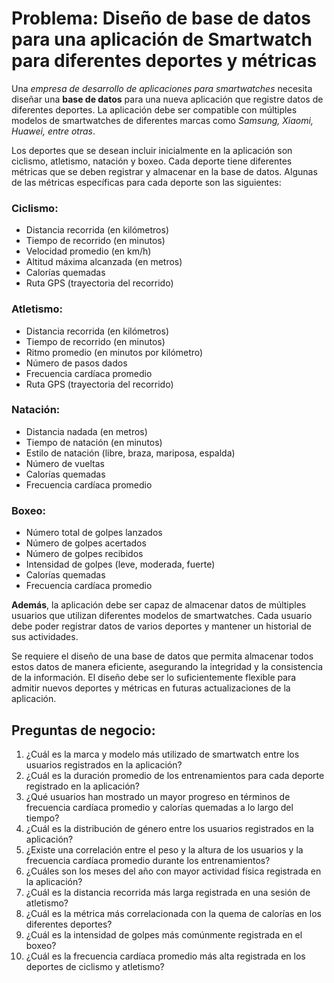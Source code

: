 # Problema: Diseño de base de datos para una aplicación de Smartwatch para diferentes deportes y métricas

Una *empresa de desarrollo de aplicaciones para smartwatches* necesita diseñar una **base de datos** para una nueva aplicación que registre datos de diferentes deportes. La aplicación debe ser compatible con múltiples modelos de smartwatches de diferentes marcas como *Samsung, Xiaomi, Huawei, entre otras*.

Los deportes que se desean incluir inicialmente en la aplicación son ciclismo, atletismo, natación y boxeo. Cada deporte tiene diferentes métricas que se deben registrar y almacenar en la base de datos. Algunas de las métricas específicas para cada deporte son las siguientes:

### Ciclismo:

- Distancia recorrida (en kilómetros)
- Tiempo de recorrido (en minutos)
- Velocidad promedio (en km/h)
- Altitud máxima alcanzada (en metros)
- Calorías quemadas
- Ruta GPS (trayectoria del recorrido)

### Atletismo:

- Distancia recorrida (en kilómetros)
- Tiempo de recorrido (en minutos)
- Ritmo promedio (en minutos por kilómetro)
- Número de pasos dados
- Frecuencia cardíaca promedio
- Ruta GPS (trayectoria del recorrido)

### Natación:

- Distancia nadada (en metros)
- Tiempo de natación (en minutos)
- Estilo de natación (libre, braza, mariposa, espalda)
- Número de vueltas
- Calorías quemadas
- Frecuencia cardíaca promedio

### Boxeo:

- Número total de golpes lanzados
- Número de golpes acertados
- Número de golpes recibidos
- Intensidad de golpes (leve, moderada, fuerte)
- Calorías quemadas
- Frecuencia cardíaca promedio


**Además**, la aplicación debe ser capaz de almacenar datos de múltiples usuarios que utilizan diferentes modelos de smartwatches. Cada usuario debe poder registrar datos de varios deportes y mantener un historial de sus actividades.

Se requiere el diseño de una base de datos que permita almacenar todos estos datos de manera eficiente, asegurando la integridad y la consistencia de la información. El diseño debe ser lo suficientemente flexible para admitir nuevos deportes y métricas en futuras actualizaciones de la aplicación.

## Preguntas de negocio:
1. ¿Cuál es la marca y modelo más utilizado de smartwatch entre los usuarios registrados en la aplicación?
2. ¿Cuál es la duración promedio de los entrenamientos para cada deporte registrado en la aplicación?
3. ¿Qué usuarios han mostrado un mayor progreso en términos de frecuencia cardíaca promedio y calorías quemadas a lo largo del tiempo?
4. ¿Cuál es la distribución de género entre los usuarios registrados en la aplicación?
5. ¿Existe una correlación entre el peso y la altura de los usuarios y la frecuencia cardíaca promedio durante los entrenamientos?
6. ¿Cuáles son los meses del año con mayor actividad física registrada en la aplicación?
7. ¿Cuál es la distancia recorrida más larga registrada en una sesión de atletismo? 
8. ¿Cuál es la métrica más correlacionada con la quema de calorías en los diferentes deportes? 
9. ¿Cuál es la intensidad de golpes más comúnmente registrada en el boxeo?
10. ¿Cuál es la frecuencia cardíaca promedio más alta registrada en los deportes de ciclismo y atletismo? 